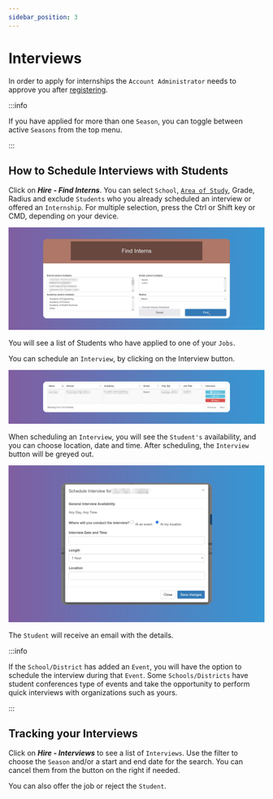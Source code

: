 ```yaml
---
sidebar_position: 3
---
```


# Interviews

In order to apply for internships the `Account Administrator` needs to approve you after [registering](/internship-providers/getting-started#registering-as-an-internship-provider).

:::info

If you have applied for more than one `Season`, you can toggle between active `Seasons` from the top menu.

:::

## How to Schedule Interviews with Students

Click on **_Hire - Find Interns_**. You can select `School`, [`Area of Study`](/glossary#area-of-study), Grade, Radius and exclude `Students` who you already scheduled an interview or offered an `Internship`. For multiple selection, press the Ctrl or Shift key or CMD, depending on your device.

![Find Interns](images/find-interns.png)

You will see a list of Students who have applied to one of your `Jobs`.

You can schedule an `Interview`, by clicking on the Interview button.

![Schedule Interview](images/schedule-interview1.png)

When scheduling an `Interview`, you will see the `Student's` availability, and you can choose location, date and time. After scheduling, the `Interview` button will be greyed out.

![Schedule Interview](images/schedule-interview2.png)

The `Student` will receive an email with the details.

:::info

If the `School/District` has added an `Event`, you will have the option to schedule the interview during that `Event`. Some `Schools/Districts` have student conferences type of events and take the opportunity to perform quick interviews with organizations such as yours.

:::

## Tracking your Interviews

Click on **_Hire - Interviews_** to see a list of `Interviews`. Use the filter to choose the `Season` and/or a start and end date for the search. You can cancel them from the button on the right if needed.

You can also offer the job or reject the `Student`.
